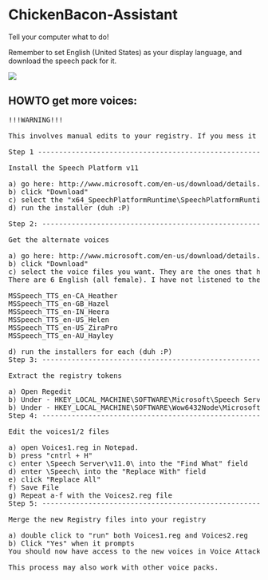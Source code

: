 # ChickenBacon-Assistant
Tell your computer what to do!




Remember to set English (United States) as your display language, and download the speech pack for it.

<img src="https://github.com/MrChickenBacon/ChickenBaconAssistantTemplate/raw/master/ChickenBaconAssistantTemplate/howto.PNG">


<h2>HOWTO get more voices:</h2>

<pre>
!!!WARNING!!!

This involves manual edits to your registry. If you mess it up, don't blame me. Do at your own risk.

Step 1 --------------------------------------------------------------------------

Install the Speech Platform v11

a) go here: http://www.microsoft.com/en-us/download/details.aspx?id=27225
b) click "Download"
c) select the "x64_SpeechPlatformRuntime\SpeechPlatformRuntime.msi"
d) run the installer (duh :P)

Step 2: --------------------------------------------------------------------------

Get the alternate voices

a) go here: http://www.microsoft.com/en-us/download/details.aspx?id=27224
b) click "Download"
c) select the voice files you want. They are the ones that have "TTS" in the file name. 
There are 6 English (all female). I have not listened to the other languages, so I dont know how they sound. GB_Hazel and US_ZiraPro are IMO the better sounding voices.

MSSpeech_TTS_en-CA_Heather
MSSpeech_TTS_en-GB_Hazel
MSSpeech_TTS_en-IN_Heera
MSSpeech_TTS_en-US_Helen
MSSpeech_TTS_en-US_ZiraPro
MSSpeech_TTS_en-AU_Hayley

d) run the installers for each (duh :P)
Step 3: --------------------------------------------------------------------------

Extract the registry tokens

a) Open Regedit
b) Under - HKEY_LOCAL_MACHINE\SOFTWARE\Microsoft\Speech Server\v11.0\Voices - right click the "Tokens" folder and export. Save this file to your desktop as voices1.reg so it will be easy to find later.
b) Under - HKEY_LOCAL_MACHINE\SOFTWARE\Wow6432Node\Microsoft\Speech Server\v11.0\Voices - right click "Tokens" and again export it, again to the desktop. Call it voices2.reg.
Step 4: --------------------------------------------------------------------------

Edit the voices1/2 files

a) open Voices1.reg in Notepad.
b) press "cntrl + H"
c) enter \Speech Server\v11.0\ into the "Find What" field
d) enter \Speech\ into the "Replace With" field
e) click "Replace All"
f) Save File
g) Repeat a-f with the Voices2.reg file
Step 5: --------------------------------------------------------------------------

Merge the new Registry files into your registry

a) double click to "run" both Voices1.reg and Voices2.reg
b) Click "Yes" when it prompts
You should now have access to the new voices in Voice Attack, and in the Windows TTS options menu.

This process may also work with other voice packs.
</pre>
